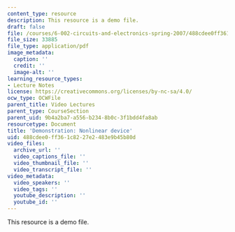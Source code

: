 ```yaml
---
content_type: resource
description: This resource is a demo file.
draft: false
file: /courses/6-002-circuits-and-electronics-spring-2007/488cdee0ff361c8227e2483e9b45b80d_demo_04.pdf
file_size: 33885
file_type: application/pdf
image_metadata:
  caption: ''
  credit: ''
  image-alt: ''
learning_resource_types:
- Lecture Notes
license: https://creativecommons.org/licenses/by-nc-sa/4.0/
ocw_type: OCWFile
parent_title: Video Lectures
parent_type: CourseSection
parent_uid: 9b4a2ba7-a556-b234-8b0c-3f1bdd4fa8ab
resourcetype: Document
title: 'Demonstration: Nonlinear device'
uid: 488cdee0-ff36-1c82-27e2-483e9b45b80d
video_files:
  archive_url: ''
  video_captions_file: ''
  video_thumbnail_file: ''
  video_transcript_file: ''
video_metadata:
  video_speakers: ''
  video_tags: ''
  youtube_description: ''
  youtube_id: ''
---
```

This resource is a demo file.